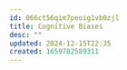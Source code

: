 ```yaml
---
id: 066ct56qim7peoig1vb0zjl
title: Cognitive Biases
desc: ""
updated: 2024-12-15T22:35
created: 1659782589311
---
```


